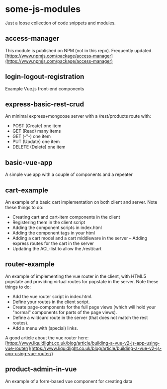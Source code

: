 # some-js-modules
Just a loose collection of code snippets and modules.

## access-manager
This module is published on NPM (not in this repo). Frequently updated.
[https://www.npmjs.com/package/access-manager](https://www.npmjs.com/package/access-manager)

## login-logout-registration
Example Vue.js front-end components

## express-basic-rest-crud
An minimal express+mongoose server with a /rest/products route with:

- POST (Create) one item
- GET (Read) many items
- GET (-"-) one item
- PUT (Update) one item
- DELETE (Delete) one item

## basic-vue-app

A simple vue app with a couple of components and a repeater

## cart-example
An example of a basic cart implementation on both client and server. Note these things to do:

- Creating cart and cart-item components in the client
- Registering them in the client script
- Adding the component scripts in index.html
- Adding the component tags in your html
- Adding a cart model and a cart middleware in the server
– Adding express routes for the cart in the server
- Updating the ACL-list to allow the /rest/cart

## router-example

An example of implementing the vue router in the client, with HTML5 popstate and providing virtual routes for popstate in the server. Note these things to do:

- Add the vue router script in index.html.
- Define your routes in the client script.
- Create page-components for the full page views (which will hold your "normal" components for parts of the page views).
- Define a wildcard route in the server (that does not match the rest routes).
- Add a menu with (special) links.

A good article about the vue router here: [https://www.liquidlight.co.uk/blog/article/building-a-vue-v2-js-app-using-vue-router/](https://www.liquidlight.co.uk/blog/article/building-a-vue-v2-js-app-using-vue-router/)

## product-admin-in-vue

An example of a form-based vue component for creating data